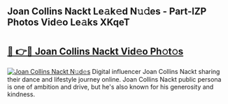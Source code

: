 ## Joan Collins Nackt Le𝚊k𝚎d N𝚞𝚍es - Part-lZP Photos Vid𝚎o Le𝚊ks XKqeT

# <h2><a href="http://fb8rvk.evod.top/?m=Joan+Collins+Nackt">🔗 👉🔴 Joan Collins Nackt Vid𝚎o Ph𝚘t𝚘s</a></h2>

[![Joan Collins Nackt N𝚞d𝚎s](https://i.imgur.com/8V9OHl7.gif)](http://fb8rvk.evod.top/?m=Joan+Collins+Nackt)
Digital influencer Joan Collins Nackt sharing their dance and lifestyle journey online. Joan Collins Nackt public persona is one of ambition and drive, but he's also known for his generosity and kindness. 
